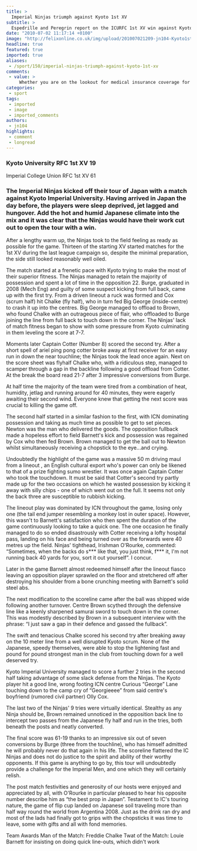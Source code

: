```yaml
---
title: >
  Imperial Ninjas triumph against Kyoto 1st XV
subtitle: >
  Espedrille and Peregrin report on the ICURFC 1st XV win against Kyoto University
date: "2010-07-02 11:17:14 +0100"
image: "http://felixonline.co.uk/img/upload/201007021209-jn104-Kyoto1st.jpg"
headline: true
featured: true
imported: true
aliases:
 - /sport/150/imperial-ninjas-triumph-against-kyoto-1st-xv
comments:
 - value: >
     Whether you are on the lookout for medical insurance coverage for you or even for you and your family . . . below are great tips which enables to obtain highly affordable insurance plan! There is not any questioning that it is high-priced, utilize suggestions while you shop to remain quotes lower, even though guarding yourself through the destruction having to fork out unpredicted health charges. <br> <br>The earliest solution to becoming economical insurance plan it truly is the right analysis. The internet may be a beneficial system in terms of looking for. There are actually rrnternet sites which allow the consumer to generate rates from leading businesses, by using the press of your mouse. Could these kind of insurance policies give you those offers? Foremost, a computer owner is certainly persuaded to include within simple information regarding the total number of people who will probably be covered with the project and also underlying health concerns as well as demographic information and facts to determi
categories:
 - sport
tags:
 - imported
 - image
 - imported_comments
authors:
 - jn104
highlights:
 - comment
 - longread
---
```


### Kyoto University RFC 1st XV 19
 Imperial College Union RFC 1st XV 61

###

### The Imperial Ninjas kicked off their tour of Japan with a match against Kyoto Imperial University. Having arrived in Japan the day before, the players were sleep deprived, jet lagged and hungover. Add the hot and humid Japanese climate into the mix and it was clear that the Ninjas would have their work cut out to open the tour with a win.

After a lengthy warm up, the Ninjas took to the field feeling as ready as possible for the game. Thirteen of the starting XV started matches for the 1st XV during the last league campaign so, despite the minimal preparation, the side still looked reasonably well oiled.

The match started at a frenetic pace with Kyoto trying to make the most of their superior fitness. The Ninjas managed to retain the majority of possession and spent a lot of time in the opposition 22. Burge, graduated in 2008 (Mech Eng) and guilty of some suspect kicking from full back, came up with the first try. From a driven lineout a ruck was formed and Cox (scrum half) hit Chalke (fly half), who in turn fed Big George (inside-centre) to crash it up into the centres. Big George managed to offload to Brown, who found Chalke with an outrageous piece of flair, who offloaded to Burge joining the line from full back to touch down in the corner. The Ninjas' lack of match fitness began to show with some pressure from Kyoto culminating in them leveling the score at 7-7.

Moments later Captain Cotter (Number 8) scored the second try. After a short spell of ariel ping pong cotter broke away at first receiver for an easy run in down the near touchline; the Ninjas took the lead once again. Next on the score sheet was flyhalf Chalke who, with a ridiculous step, managed to scamper through a gap in the backline following a good offload from Cotter. At the break the board read 21-7 after 3 impressive conversions from Burge.

At half time the majority of the team were tired from a combination of heat, humidity, jetlag and running around for 40 minutes, they were eagerly awaiting their second wind. Everyone knew that getting the next score was crucial to killing the game off.

The second half started in a similar fashion to the first, with ICN dominating possession and taking as much time as possible to get to set pieces. Newton was the man who delivered the goods. The opposition fullback made a hopeless effort to field Barnett's kick and possession was regained by Cox who then fed Brown. Brown managed to get the ball out to Newton whilst simultaneously receiving a chopstick to the eye...and crying.

Undoubtedly the highlight of the game was a massive 50 m driving maul from a lineout , an English cultural export who's power can only be likened to that of a prize fighting sumo wrestler. It was once again Captain Cotter who took the touchdown. It must be said that Cotter's second try partly made up for the two occasions on which he wasted possession by kicking it away with silly chips - one of which went out on the full. It seems not only the back three are susceptible to rubbish kicking.

The lineout play was dominated by ICN throughout the game, losing only one (the tail end jumper resembling a monkey lost in outer space). However, this wasn't to Barnett's satisfaction who then spent the duration of the game continuously looking to take a quick one. The one occasion he finally managed to do so ended disastrously with Cotter receiving a lofty hospital pass, landing on his face and being turned over as the forwards were 40 metres up the field. Ninjas' tighthead, Irishman O'Rourke, commented: “Sometimes, when the backs do s*** like that, you just think, f*** it, I'm not running back 40 yards for you, sort it out yourself”. I concur.

Later in the game Barnett almost redeemed himself after the lineout fiasco leaving an opposition player sprawled on the floor and stretchered off after destroying his shoulder from a bone crunching meeting with Barnett's solid steel abs.

The next modification to the scoreline came after the ball was shipped wide following another turnover. Centre Brown scythed through the defensive line like a keenly sharpened samurai sword to touch down in the corner. This was modestly described by Brown in a subsequent interview with the phrase: “I just saw a gap in their defence and gassed the fullback”.

The swift and tenacious Chalke scored his second try after breaking away on the 10 meter line from a well disrupted Kyoto scrum. None of the Japanese, speedy themselves, were able to stop the lightening fast and pound for pound strongest man in the club from touching down for a well deserved try.

Kyoto Imperial University managed to score a further 2 tries in the second half taking advantage of some slack defense from the Ninjas. The Kyoto player hit a good line, wrong footing ICN centre Curious “George” Lane touching down to the camp cry of “Georgieeee” from said centre's boyfriend (rumored civil partner) Olly Cox.

The last two of the Ninjas' 9 tries were virtually identical. Stealthy as any Ninja should be, Brown remained unnoticed in the opposition back line to intercept two passes from the Japanese fly half and run in the tries, both beneath the posts and neatly converted.

The final score was 61-19 thanks to an impressive six out of seven conversions by Burge (three from the touchline), who has himself admitted he will probably never do that again in his life. The scoreline flattered the IC Ninjas and does not do justice to the spirit and ability of their worthy opponents. If this game is anything to go by, this tour will undoubtedly provide a challenge for the Imperial Men, and one which they will certainly relish.

The post match festivities and generosity of our hosts were enjoyed and appreciated by all, with O'Rourke in particular pleased to hear his opposite number describe him as “the best prop in Japan”. Testament to IC's touring nature, the game of flip cup landed on Japanese soil traveling more than half way round the world from Argentina 2008. Just as the drink ran dry and most of the lads had finally got to grips with the chopsticks it was time to leave, some with gifts and all with fond memories.

Team Awards
 Man of the Match: Freddie Chalke
 Twat of the Match: Louie Barnett for insisting on doing quick line-outs, which didn't work

